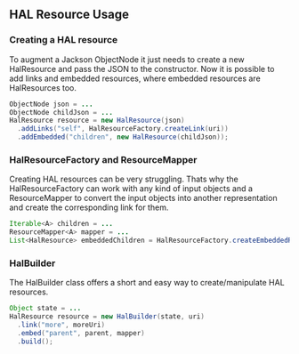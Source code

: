 ## HAL Resource Usage

### Creating a HAL resource


To augment a Jackson ObjectNode it just needs to create a new HalResource and pass the JSON to the constructor. Now it is possible to add links and embedded resources, where embedded resources are HalResources too.

```java
ObjectNode json = ...
ObjectNode childJson = ...
HalResource resource = new HalResource(json)
  .addLinks("self", HalResourceFactory.createLink(uri))
  .addEmbedded("children", new HalResource(childJson));
```

### HalResourceFactory and ResourceMapper

Creating HAL resources can be very struggling. Thats why the HalResourceFactory can work with any kind of input objects and a ResourceMapper to convert the input objects into another representation and create the corresponding link for them.

```java
Iterable<A> children = ...
ResourceMapper<A> mapper = ...
List<HalResource> embeddedChildren = HalResourceFactory.createEmbeddedResources(children, mapper);
```

### HalBuilder

The HalBuilder class offers a short and easy way to create/manipulate HAL resources.

```java
Object state = ...
HalResource resource = new HalBuilder(state, uri)
  .link("more", moreUri)
  .embed("parent", parent, mapper)
  .build();

```
